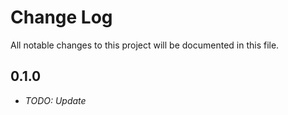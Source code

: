 # Change Log

All notable changes to this project will be documented in this file.
<!-- This project adheres to [Semantic Versioning](http://semver.org/) -->


## 0.1.0

- _TODO: Update_